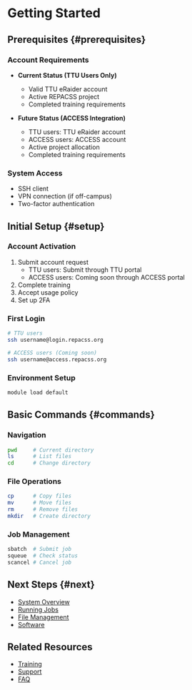 # Getting Started

## Prerequisites {#prerequisites}

### Account Requirements
- **Current Status (TTU Users Only)**
  - Valid TTU eRaider account
  - Active REPACSS project
  - Completed training requirements

- **Future Status (ACCESS Integration)**
  - TTU users: TTU eRaider account
  - ACCESS users: ACCESS account
  - Active project allocation
  - Completed training requirements

### System Access
- SSH client
- VPN connection (if off-campus)
- Two-factor authentication

## Initial Setup {#setup}

### Account Activation
1. Submit account request
   - TTU users: Submit through TTU portal
   - ACCESS users: Coming soon through ACCESS portal
2. Complete training
3. Accept usage policy
4. Set up 2FA

### First Login
```bash
# TTU users
ssh username@login.repacss.org

# ACCESS users (Coming soon)
ssh username@access.repacss.org
```

### Environment Setup
```bash
module load default
```

## Basic Commands {#commands}

### Navigation
```bash
pwd     # Current directory
ls      # List files
cd      # Change directory
```

### File Operations
```bash
cp      # Copy files
mv      # Move files
rm      # Remove files
mkdir   # Create directory
```

### Job Management
```bash
sbatch  # Submit job
squeue  # Check status
scancel # Cancel job
```

## Next Steps {#next}

- [System Overview](system-overview.md)
- [Running Jobs](running-jobs.md)
- [File Management](file-management.md)
- [Software](software.md)

## Related Resources

- [Training](../support&resources/training.md)
- [Support](../support&resources/support.md)
- [FAQ](../support&resources/faq.md) 